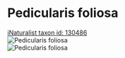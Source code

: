 
Pedicularis foliosa
===================
  
[iNaturalist taxon id: 130486](https://www.inaturalist.org/taxa/130486)  
![Pedicularis foliosa](https://inaturalist-open-data.s3.amazonaws.com/photos/206642453/medium.jpg)  
![Pedicularis foliosa](https://inaturalist-open-data.s3.amazonaws.com/photos/203269492/medium.jpeg)
